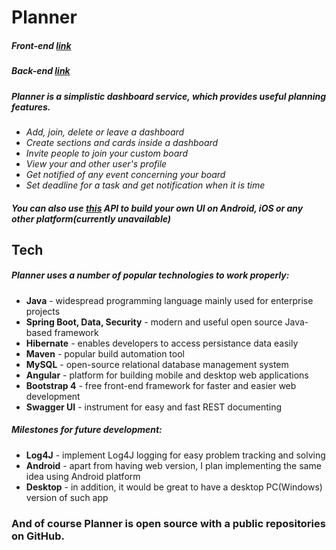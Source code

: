 # Planner
 ##### Front-end [link](https://github.com/alexzhyshko/PlannerFront)
 ##### Back-end [link](https://github.com/alexzhyshko/PlannerSpring)
##### Planner is a simplistic dashboard service, which provides useful planning features.

  - *Add, join, delete or leave a dashboard*
  - *Create sections and cards inside a dashboard*
  - *Invite people to join your custom board*
  - *View your and other user's profile*
  - *Get notified of any event concerning your board*
  - *Set deadline for a task and get notification when it is time*


##### You can also use [this](https://github.com/alexzhyshko/PlannerSpring) API to build your own UI on Android, iOS or any other platform(currently unavailable)


## Tech

##### Planner uses a number of popular technologies to work properly:

* **Java** - widespread programming language mainly used for enterprise projects
* **Spring Boot, Data, Security** - modern and useful open source Java-based framework
* **Hibernate** - enables developers to access persistance data easily
* **Maven** - popular build automation tool
* **MySQL** - open-source relational database management system
* **Angular** - platform for building mobile and desktop web applications
* **Bootstrap 4** - free front-end framework for faster and easier web development
* **Swagger UI** - instrument for easy and fast REST documenting

##### Milestones for future development:
* **Log4J** - implement Log4J logging for easy problem tracking and solving
* **Android** - apart from having web version, I plan implementing the same idea using Android platform
* **Desktop** - in addition, it would be great to have a desktop PC(Windows) version of such app

### And of course Planner is open source with a public repositories on GitHub.



